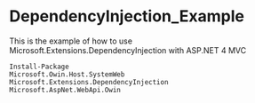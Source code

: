# DependencyInjection_Example
This is the example of how to use Microsoft.Extensions.DependencyInjection with ASP.NET 4 MVC

```
Install-Package 
Microsoft.Owin.Host.SystemWeb
Microsoft.Extensions.DependencyInjection
Microsoft.AspNet.WebApi.Owin
```

